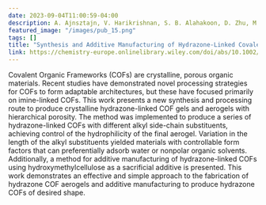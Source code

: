 ```yaml
---
date: 2023-09-04T11:00:59-04:00
description: A. Ajnsztajn, V. Harikrishnan, S. B. Alahakoon, D. Zhu, M. Barnes, J. Daum, J. Gayle, G. Tomur, J. Lowenstein, S. Roy, P. M. Ajayan, and R. Verduzco
featured_image: "/images/pub_15.png"
tags: []
title: "Synthesis and Additive Manufacturing of Hydrazone-Linked Covalent Organic Framework Aerogels"
link: https://chemistry-europe.onlinelibrary.wiley.com/doi/abs/10.1002/chem.202302304
---
```


 Covalent Organic Frameworks (COFs) are crystalline, porous organic materials. Recent studies have demonstrated novel processing strategies for COFs to form adaptable architectures, but these have focused primarily on imine-linked COFs. This work presents a new synthesis and processing route to produce crystalline hydrazone-linked COF gels and aerogels with hierarchical porosity. The method was implemented to produce a series of hydrazone-linked COFs with different alkyl side-chain substituents, achieving control of the hydrophilicity of the final aerogel. Variation in the length of the alkyl substituents yielded materials with controllable form factors that can preferentially adsorb water or nonpolar organic solvents. Additionally, a method for additive manufacturing of hydrazone-linked COFs using hydroxymethylcellulose as a sacrificial additive is presented. This work demonstrates an effective and simple approach to the fabrication of hydrazone COF aerogels and additive manufacturing to produce hydrazone COFs of desired shape.